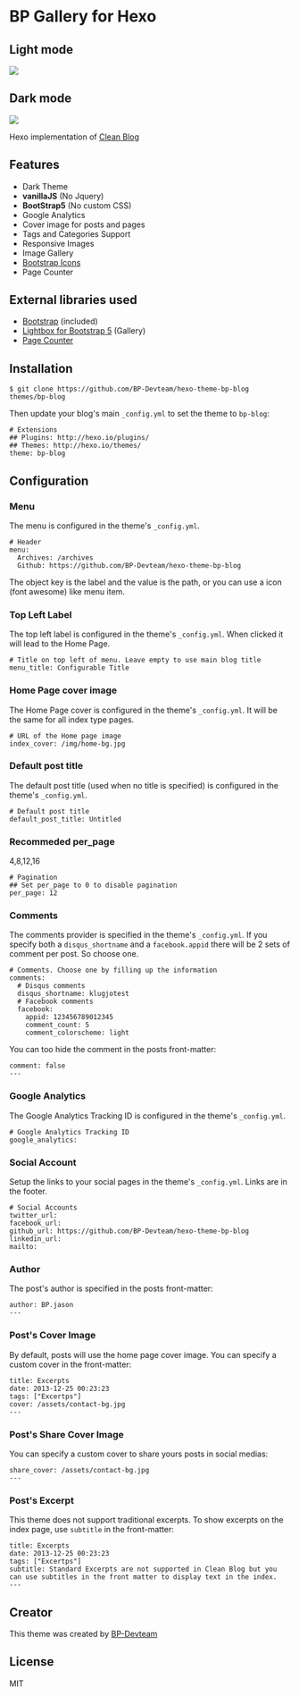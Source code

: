 # BP Gallery for Hexo

## Light mode 
![](https://github.com/BP-Devteam/hexo-theme-bp-gallery/blob/main/source/images/pc_light.png?raw=true)

## Dark mode 
![](https://github.com/BP-Devteam/hexo-theme-bp-gallery/blob/main/source/images/pc_dark.png?raw=true)

Hexo implementation of [Clean Blog](http://blackrockdigital.github.io/startbootstrap-clean-blog/index.html)

## Features

- Dark Theme
- **vanillaJS** (No Jquery)
- **BootStrap5** (No custom CSS)
- Google Analytics
- Cover image for posts and pages
- Tags and Categories Support
- Responsive Images
- Image Gallery
- [Bootstrap Icons](https://icons.getbootstrap.com/)
- Page Counter

## External libraries used

- [Bootstrap](https://getbootstrap.com/) (included)
- [Lightbox for Bootstrap 5](https://github.com/trvswgnr/bs5-lightbox) (Gallery)
- [Page Counter](https://github.com/BP-Devteam/hexo-pagecounter)

## Installation

```
$ git clone https://github.com/BP-Devteam/hexo-theme-bp-blog themes/bp-blog
```

Then update your blog's main `_config.yml` to set the theme to `bp-blog`:

```
# Extensions
## Plugins: http://hexo.io/plugins/
## Themes: http://hexo.io/themes/
theme: bp-blog
```

## Configuration

### Menu

The menu is configured in the theme's `_config.yml`.

```
# Header
menu:
  Archives: /archives
  Github: https://github.com/BP-Devteam/hexo-theme-bp-blog
```

The object key is the label and the value is the path, or you can use a icon (font awesome) like menu item.

### Top Left Label

The top left label is configured in the theme's `_config.yml`. When clicked it will lead to the Home Page.

```
# Title on top left of menu. Leave empty to use main blog title
menu_title: Configurable Title
```

### Home Page cover image

The Home Page cover is configured in the theme's `_config.yml`. It will be the same for all index type pages.

```
# URL of the Home page image
index_cover: /img/home-bg.jpg
```

### Default post title

The default post title (used when no title is specified) is configured in the theme's `_config.yml`.

```
# Default post title
default_post_title: Untitled
```


### Recommeded per_page

4,8,12,16

```
# Pagination
## Set per_page to 0 to disable pagination
per_page: 12
```

### Comments

The comments provider is specified in the theme's `_config.yml`. If you specify both a `disqus_shortname` and a `facebook.appid` there will be 2 sets of comment per post. So choose one.

```
# Comments. Choose one by filling up the information
comments:
  # Disqus comments
  disqus_shortname: klugjotest
  # Facebook comments
  facebook:
    appid: 123456789012345
    comment_count: 5
    comment_colorscheme: light
```

You can too hide the comment in the posts front-matter:

```
comment: false
---
```

### Google Analytics

The Google Analytics Tracking ID is configured in the theme's `_config.yml`.

```
# Google Analytics Tracking ID
google_analytics:
```

### Social Account

Setup the links to your social pages in the theme's `_config.yml`. Links are in the footer.

```
# Social Accounts
twitter_url:
facebook_url:
github_url: https://github.com/BP-Devteam/hexo-theme-bp-blog
linkedin_url:
mailto:
```

### Author

The post's author is specified in the posts front-matter:

```
author: BP.jason
---
```

### Post's Cover Image

By default, posts will use the home page cover image. You can specify a custom cover in the front-matter:

```
title: Excerpts
date: 2013-12-25 00:23:23
tags: ["Excertps"]
cover: /assets/contact-bg.jpg
---
```

### Post's Share Cover Image

You can specify a custom cover to share yours posts in social medias:

```
share_cover: /assets/contact-bg.jpg
---
```

### Post's Excerpt

This theme does not support traditional excerpts. To show excerpts on the index page, use `subtitle` in the front-matter:

```
title: Excerpts
date: 2013-12-25 00:23:23
tags: ["Excertps"]
subtitle: Standard Excerpts are not supported in Clean Blog but you can use subtitles in the front matter to display text in the index.
---

```


## Creator

This theme was created by [BP-Devteam](https://github.com/BP-Devteam)

## License

MIT
